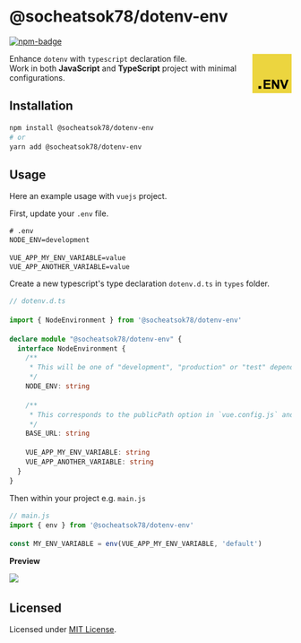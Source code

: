 # @socheatsok78/dotenv-env

[![npm-badge][npm-badge]][npm-url]

<img src="https://raw.githubusercontent.com/motdotla/dotenv/master/dotenv.png" alt="dotenv" align="right" width="70px" />

Enhance `dotenv` with `typescript` declaration file.  
Work in both **JavaScript** and **TypeScript** project with minimal configurations.

## Installation

```sh
npm install @socheatsok78/dotenv-env
# or
yarn add @socheatsok78/dotenv-env
```

## Usage

Here an example usage with `vuejs` project.

First, update your `.env` file.

```shell
# .env
NODE_ENV=development

VUE_APP_MY_ENV_VARIABLE=value
VUE_APP_ANOTHER_VARIABLE=value
```

Create a new typescript's type declaration `dotenv.d.ts` in `types` folder.

```ts
// dotenv.d.ts

import { NodeEnvironment } from '@socheatsok78/dotenv-env'

declare module "@socheatsok78/dotenv-env" {
  interface NodeEnvironment {
    /**
     * This will be one of "development", "production" or "test" depending on the mode the app is running in
     */
    NODE_ENV: string

    /**
     * This corresponds to the publicPath option in `vue.config.js` and is the base path your app is deployed at
     */
    BASE_URL: string

    VUE_APP_MY_ENV_VARIABLE: string
    VUE_APP_ANOTHER_VARIABLE: string
  }
}
```

Then within your project e.g. `main.js`

```js
// main.js
import { env } from '@socheatsok78/dotenv-env'

const MY_ENV_VARIABLE = env(VUE_APP_MY_ENV_VARIABLE, 'default')
```

**Preview**

<img src="https://user-images.githubusercontent.com/4363857/130062753-1aaaefdb-6e29-40f5-abe8-9366d78433e6.png" width="360px">

## Licensed

Licensed under [MIT License](LICENSE).

<!-- Variables -->
[npm-badge]: https://img.shields.io/npm/dm/@socheatsok78/dotenv-env
[npm-url]: https://npmjs.com/@socheatsok78/dotenv-env

